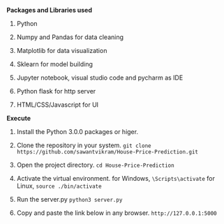 **Packages and Libraries used**
1. Python

2. Numpy and Pandas for data cleaning

3. Matplotlib for data visualization

4. Sklearn for model building

5. Jupyter notebook, visual studio code and pycharm as IDE

6. Python flask for http server

7. HTML/CSS/Javascript for UI

  

**Execute**

1. Install the Python 3.0.0 packages or higer.
2. Clone the repository in your system.
`git clone https://github.com/sawantvikram/House-Price-Prediction.git`

3. Open the project directory.
`cd House-Price-Prediction`

4. Activate the virtual environment.
for Windows,
`\Scripts\activate`
for Linux,
`source ./bin/activate`

5. Run the server.py
`python3 server.py`

6. Copy and paste the link below in any browser.
`http://127.0.0.1:5000`


